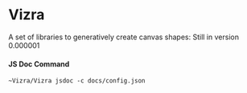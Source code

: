 # Vizra
A set of libraries to generatively create canvas shapes: Still in version 0.000001

#### JS Doc Command

`~Vizra/Vizra jsdoc -c docs/config.json`
